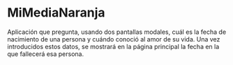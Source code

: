 # MiMediaNaranja
Aplicación que pregunta, usando dos pantallas modales, cuál es la fecha de nacimiento de una persona y cuándo conoció al 
amor de su vida. Una vez introducidos estos datos, se mostrará en la página principal la fecha en la que fallecerá esa persona.
